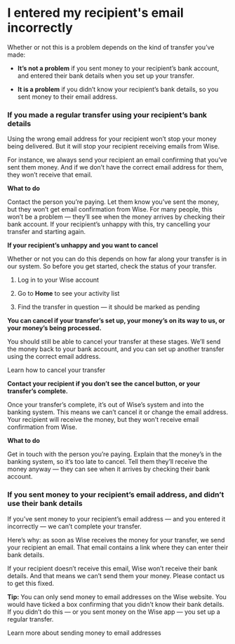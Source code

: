 # I entered my recipient's email incorrectly

Whether or not this is a problem depends on the kind of transfer you’ve made:

  *  **It’s not a problem** if you sent money to your recipient’s bank account, and entered their bank details when you set up your transfer.

  *  **It is a problem** if you didn’t know your recipient’s bank details, so you sent money to their email address.




### If you made a regular transfer using your recipient’s bank details

Using the wrong email address for your recipient won’t stop your money being delivered. But it will stop your recipient receiving emails from Wise.

For instance, we always send your recipient an email confirming that you’ve sent them money. And if we don’t have the correct email address for them, they won’t receive that email.

 **What to do**

Contact the person you’re paying. Let them know you’ve sent the money, but they won’t get email confirmation from Wise. For many people, this won’t be a problem — they’ll see when the money arrives by checking their bank account. If your recipient’s unhappy with this, try cancelling your transfer and starting again.

 **If your recipient’s unhappy and you want to cancel**

Whether or not you can do this depends on how far along your transfer is in our system. So before you get started, check the status of your transfer.

  1. Log in to your Wise account

  2. Go to **Home** to see your activity list

  3. Find the transfer in question — it should be marked as pending




 **You can cancel if your transfer’s set up, your money’s on its way to us, or your money’s being processed.**

You should still be able to cancel your transfer at these stages. We’ll send the money back to your bank account, and you can set up another transfer using the correct email address.

Learn how to cancel your transfer

 **Contact your recipient if you don’t see the cancel button, or your transfer’s complete.**

Once your transfer’s complete, it’s out of Wise’s system and into the banking system. This means we can’t cancel it or change the email address. Your recipient will receive the money, but they won’t receive email confirmation from Wise.

 **What to do**

Get in touch with the person you’re paying. Explain that the money’s in the banking system, so it’s too late to cancel. Tell them they’ll receive the money anyway — they can see when it arrives by checking their bank account.

### If you sent money to your recipient’s email address, and didn’t use their bank details

If you’ve sent money to your recipient’s email address — and you entered it incorrectly — we can’t complete your transfer.

Here’s why: as soon as Wise receives the money for your transfer, we send your recipient an email. That email contains a link where they can enter their bank details.

If your recipient doesn’t receive this email, Wise won’t receive their bank details. And that means we can’t send them your money. Please contact us to get this fixed.

 **Tip:** You can only send money to email addresses on the Wise website. You would have ticked a box confirming that you didn’t know their bank details. If you didn’t do this — or you sent money on the Wise app — you set up a regular transfer.

Learn more about sending money to email addresses